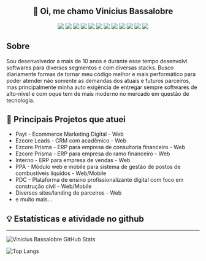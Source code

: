 <!-- <p align="center">
    <img src="https://i.imgur.com/E7B3H9Z.png" title="Wikler Lopes banner" />
</p> -->
<h2 align="center">👋 Oi, me chamo Vinicius Bassalobre</h2>

<div align="center">
    
![](https://img.shields.io/badge/--777BB4.svg?style=flat&logoColor=FAFAFF&logo=php)
![](https://img.shields.io/badge/--0769AD.svg?style=flat&logoColor=FAFAFF&logo=jquery)
![](https://img.shields.io/badge/--E34F26.svg?style=flat&logoColor=FAFAFF&logo=html5)
![](https://img.shields.io/badge/--1572b6.svg?style=flat&logoColor=FAFAFF&logo=css3)
![](https://img.shields.io/badge/--1572b6.svg?style=flat&logoColor=FAFAFF&logo=ionic)
![](https://img.shields.io/badge/--4479A1.svg?style=flat&logoColor=FAFAFF&logo=mysql)
![](https://img.shields.io/badge/--339933.svg?style=flat&logoColor=FAFAFF&logo=node.js)
![](https://img.shields.io/badge/--3178C6.svg?style=flat&logoColor=FAFAFF&logo=typescript)
![](https://img.shields.io/badge/--F7DF1E.svg?style=flat&logoColor=0D0D0D&logo=javascript)
![](https://img.shields.io/badge/--339933.svg?style=flat&logoColor=FAFAFF&logo=vue.js)
![](https://img.shields.io/badge/--CC6699.svg?style=flat&logoColor=FAFAFF&logo=sass)
![](https://img.shields.io/badge/--7952B3.svg?style=flat&logoColor=FAFAFF&logo=bootstrap)
    
</div>

## Sobre

Sou desenvolvedor a mais de 10 anos e durante esse tempo desenvolvi softwares para diversos segmentos e com diversas stacks.
Busco diariamente formas de tornar meu código melhor e mais performático para poder atender não somente as demandas dos atuais e futuros parceiros, mas principalmente minha auto exigência de entregar sempre softwares de alto-nível e com oque tem de mais moderno no mercado em questão de tecnologia.


## 🧐 Principais Projetos que atuei

- Payt - Ecommerce Marketing Digital - Web 
- Ezcore Leads - CRM com acadêmico - Web
- Ezcore Prisma - ERP para empresa de consultoria financeiro - Web
- Ezcore Prisma - ERP para empresa do ramo financeiro - Web
- Interno - ERP para empresa de vendas - Web
- PPA - Módulo web e mobile para sistema de gestão de postos de combustíveis liquidos - Web/Mobile
- PDC - Plataforma de ensino profissionalizante digital com foco em construção civil - Web/Mobile
- Diversos sites/landing de parceiros - Web
- e muito mais... 

## 💡 Estatísticas e atividade no github
----

![Vinicius Bassalobre GitHub Stats](https://github-readme-stats.vercel.app/api?username=marcusvbda&show_icons=true&hide=contribs,prs&theme=algolia&locale=pt-BR&border_radius=12&hide_border=true&count_private=true)

![Top Langs](https://github-readme-stats.vercel.app/api/top-langs/?username=marcusvbda&show_icons=true&theme=algolia&locale=pt-BR&border_radius=12&hide_border=true&layout=compact&card_width=445&langs_count=6)


